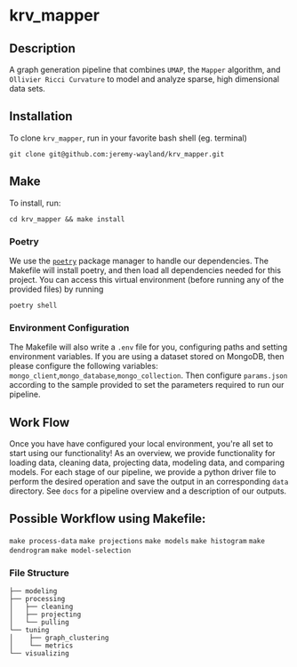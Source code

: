 # krv_mapper

## Description 
A graph generation pipeline that combines `UMAP`, the `Mapper` algorithm, and `Ollivier Ricci Curvature` to model and analyze sparse, high dimensional data sets.


## Installation

To clone `krv_mapper`, run in your favorite bash shell (eg. terminal)

```
git clone git@github.com:jeremy-wayland/krv_mapper.git
```

## Make
To install, run:
```
cd krv_mapper && make install 
```
### Poetry
We use the [`poetry`](https://python-poetry.org) package manager to handle our dependencies. 
The Makefile will install poetry, and then load all dependencies needed for this project.
You can access this virtual environment (before running any of the provided files) by running 
```
poetry shell 
```  
### Environment Configuration
The Makefile will also write a `.env` file for you, configuring paths and setting environment variables.
If you are using a dataset stored on MongoDB, then please configure the following variables: 
`mongo_client`,`mongo_database`,`mongo_collection`. Then configure `params.json` according to the sample provided
to set the parameters required to run our pipeline.


## Work Flow 

Once you have have configured your local environment, you're all set to start using our functionality! As an overview, we provide functionality for loading data, cleaning data, projecting data, modeling data, and comparing models. For each stage of our pipeline, we provide a python driver file to perform the desired operation and save the output in an corresponding `data` directory. See `docs` for a pipeline overview and a description of our outputs.

## Possible Workflow using Makefile:
`make process-data`
`make projections`
`make models`
`make histogram`
`make dendrogram`
`make model-selection`


### File Structure
```
├── modeling
├── processing
│   ├── cleaning
│   ├── projecting
│   └── pulling
└── tuning
│    ├── graph_clustering
│    └── metrics
└── visualizing
```



